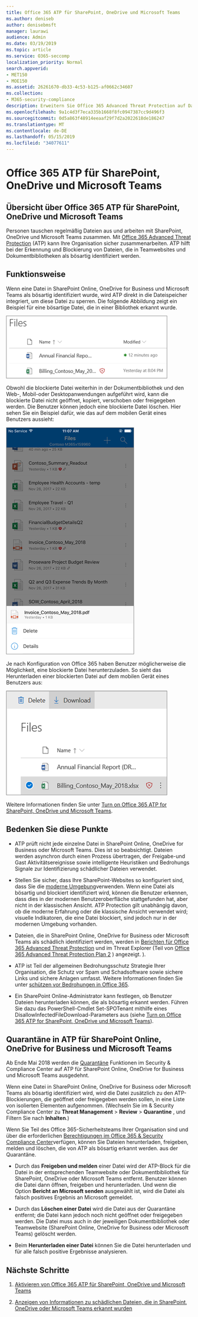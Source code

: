 ```yaml
---
title: Office 365 ATP für SharePoint, OneDrive und Microsoft Teams
ms.author: deniseb
author: denisebmsft
manager: laurawi
audience: Admin
ms.date: 03/19/2019
ms.topic: article
ms.service: O365-seccomp
localization_priority: Normal
search.appverid:
- MET150
- MOE150
ms.assetid: 26261670-db33-4c53-b125-af0662c34607
ms.collection:
- M365-security-compliance
description: Erweitern Sie Office 365 Advanced Threat Protection auf Dateien in SharePoint Online, OneDrive for Business und Microsoft Teams, um eine sicherere Zusammenarbeit für Ihr Unternehmen zu ermöglichen.
ms.openlocfilehash: 9a1c4d3f7eca335b1668f8fc0947387cc9d496f3
ms.sourcegitcommit: 0d5a863f48914eeaaf29f7d2a2022618de186247
ms.translationtype: MT
ms.contentlocale: de-DE
ms.lasthandoff: 05/15/2019
ms.locfileid: "34077611"
---
```

# <a name="office-365-atp-for-sharepoint-onedrive-and-microsoft-teams"></a>Office 365 ATP für SharePoint, OneDrive und Microsoft Teams

## <a name="overview-of-office-365-atp-for-sharepoint-onedrive-and-microsoft-teams"></a>Übersicht über Office 365 ATP für SharePoint, OneDrive und Microsoft Teams

Personen tauschen regelmäßig Dateien aus und arbeiten mit SharePoint, OneDrive und Microsoft Teams zusammen. Mit [Office 365 Advanced Threat Protection](office-365-atp.md) (ATP) kann Ihre Organisation sicher zusammenarbeiten. ATP hilft bei der Erkennung und Blockierung von Dateien, die in Teamwebsites und Dokumentbibliotheken als bösartig identifiziert werden.  
  
## <a name="how-it-works"></a>Funktionsweise

Wenn eine Datei in SharePoint Online, OneDrive for Business und Microsoft Teams als bösartig identifiziert wurde, wird ATP direkt in die Dateispeicher integriert, um diese Datei zu sperren. Die folgende Abbildung zeigt ein Beispiel für eine bösartige Datei, die in einer Bibliothek erkannt wurde.
  
[![Dateien in OneDrive for Business mit einer als bösartig erkannt](media/2bba71cc-7ad1-4799-8b9d-d56f923db3a7.png)](https://support.office.com/article/01e902ad-a903-4e0f-b093-1e1ac0c37ad2)
  
Obwohl die blockierte Datei weiterhin in der Dokumentbibliothek und den Web-, Mobil-oder Desktopanwendungen aufgeführt wird, kann die blockierte Datei nicht geöffnet, kopiert, verschoben oder freigegeben werden. Die Benutzer können jedoch eine blockierte Datei löschen. Hier sehen Sie ein Beispiel dafür, wie das auf dem mobilen Gerät eines Benutzers aussieht:
  
[![Löschen einer blockierten Datei aus OneDrive for Business aus der mobilen OneDrive-App](media/cb1c1705-fd0a-45b8-9a26-c22503011d54.png)](https://support.office.com/article/01e902ad-a903-4e0f-b093-1e1ac0c37ad2)
  
Je nach Konfiguration von Office 365 haben Benutzer möglicherweise die Möglichkeit, eine blockierte Datei herunterzuladen. So sieht das Herunterladen einer blockierten Datei auf dem mobilen Gerät eines Benutzers aus:
  
[![Herunterladen einer blockierten Datei in OneDrive for Business](media/be288a82-bdd8-4371-93d8-1783db3b61bc.png)](https://support.office.com/article/01e902ad-a903-4e0f-b093-1e1ac0c37ad2)
  
Weitere Informationen finden Sie unter [Turn on Office 365 ATP for SharePoint, OneDrive und Microsoft Teams](turn-on-atp-for-spo-odb-and-teams.md).
  
## <a name="keep-these-points-in-mind"></a>Bedenken Sie diese Punkte

- ATP prüft nicht jede einzelne Datei in SharePoint Online, OneDrive for Business oder Microsoft Teams. Dies ist so beabsichtigt. Dateien werden asynchron durch einen Prozess übertragen, der Freigabe-und Gast Aktivitätsereignisse sowie intelligente Heuristiken und Bedrohungs Signale zur Identifizierung schädlicher Dateien verwendet.

- Stellen Sie sicher, dass Ihre SharePoint-Websites so konfiguriert sind, dass Sie die [moderne Umgebung](https://docs.microsoft.com/sharepoint/guide-to-sharepoint-modern-experience)verwenden. Wenn eine Datei als bösartig und blockiert identifiziert wird, können die Benutzer erkennen, dass dies in der modernen Benutzeroberfläche stattgefunden hat, aber nicht in der klassischen Ansicht. ATP Protection gilt unabhängig davon, ob die moderne Erfahrung oder die klassische Ansicht verwendet wird; visuelle Indikatoren, die eine Datei blockiert, sind jedoch nur in der modernen Umgebung vorhanden.
    
- Dateien, die in SharePoint Online, OneDrive for Business oder Microsoft Teams als schädlich identifiziert werden, werden in [Berichten für Office 365 Advanced Threat Protection](view-reports-for-atp.md) und im Threat Explorer (Teil von [Office 365 Advanced Threat Protection Plan 2](office-365-ti.md) ) angezeigt. ).
    
- ATP ist Teil der allgemeinen Bedrohungsschutz Strategie Ihrer Organisation, die Schutz vor Spam und Schadsoftware sowie sichere Links und sichere Anlagen umfasst. Weitere Informationen finden Sie unter [schützen vor Bedrohungen in Office 365](protect-against-threats.md).
    
- Ein SharePoint Online-Administrator kann festlegen, ob Benutzer Dateien herunterladen können, die als bösartig erkannt werden. Führen Sie dazu das PowerShell-Cmdlet Set-SPOTenant mithilfe eines DisallowInfectedFileDownload-Parameters aus (siehe [Turn on Office 365 ATP for SharePoint, OneDrive und Microsoft Teams](turn-on-atp-for-spo-odb-and-teams.md)).
    
## <a name="quarantine-in-atp-for-sharepoint-online-onedrive-for-business-and-microsoft-teams"></a>Quarantäne in ATP für SharePoint Online, OneDrive for Business und Microsoft Teams

 Ab Ende Mai 2018 werden die [Quarantäne](quarantine-email-messages.md) Funktionen im Security &amp; Compliance Center auf ATP für SharePoint Online, OneDrive for Business und Microsoft Teams ausgedehnt.
  
Wenn eine Datei in SharePoint Online, OneDrive for Business oder Microsoft Teams als bösartig identifiziert wird, wird die Datei zusätzlich zu den ATP-Blockierungen, die geöffnet oder freigegeben werden sollen, in eine Liste von isolierten Elementen aufgenommen. (Wechseln Sie im &amp; Security Compliance Center zu **Threat Management** \> **Review** \> **Quarantine** , und Filtern Sie nach **Inhalten**.) 
  
Wenn Sie Teil des Office 365-Sicherheitsteams Ihrer Organisation sind und über die erforderlichen [Berechtigungen im Office 365 &amp; Security Compliance Center](permissions-in-the-security-and-compliance-center.md)verfügen, können Sie Dateien herunterladen, freigeben, melden und löschen, die von ATP als bösartig erkannt werden. aus der Quarantäne.
  
- Durch das **Freigeben und melden** einer Datei wird der ATP-Block für die Datei in der entsprechenden Teamwebsite oder Dokumentbibliothek für SharePoint, OneDrive oder Microsoft Teams entfernt. Benutzer können die Datei dann öffnen, freigeben und herunterladen. Und wenn die Option **Bericht an Microsoft senden** ausgewählt ist, wird die Datei als falsch positives Ergebnis an Microsoft gemeldet. 
    
- Durch das **Löschen einer Datei** wird die Datei aus der Quarantäne entfernt; die Datei kann jedoch noch nicht geöffnet oder freigegeben werden. Die Datei muss auch in der jeweiligen Dokumentbibliothek oder Teamwebsite (SharePoint Online, OneDrive for Business oder Microsoft Teams) gelöscht werden. 
    
- Beim **Herunterladen einer Datei** können Sie die Datei herunterladen und für alle falsch positive Ergebnisse analysieren. 
    
## <a name="next-steps"></a>Nächste Schritte

1. [Aktivieren von Office 365 ATP für SharePoint, OneDrive und Microsoft Teams](turn-on-atp-for-spo-odb-and-teams.md)
    
2. [Anzeigen von Informationen zu schädlichen Dateien, die in SharePoint, OneDrive oder Microsoft Teams erkannt wurden](malicious-files-detected-in-spo-odb-or-teams.md)
    
